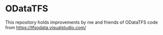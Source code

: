 # ODataTFS

This repository holds improvements by me and friends of ODataTFS code from https://tfsodata.visualstudio.com/
